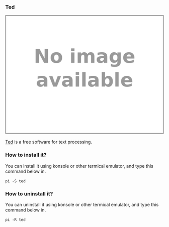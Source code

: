 ### Ted

![Image courtesy of wikipedia site](/public/Images/ted.png)

[Ted](https://nllgg.nl/Ted/) is a free software for text  processing.

### How to install it?

You can install it using konsole or other termical emulator, and type this command below in.
```
pi -S ted
```

### How to uninstall it?

You can uninstall it using konsole or other termical emulator, and type this command below in.
```
pi -R ted
```